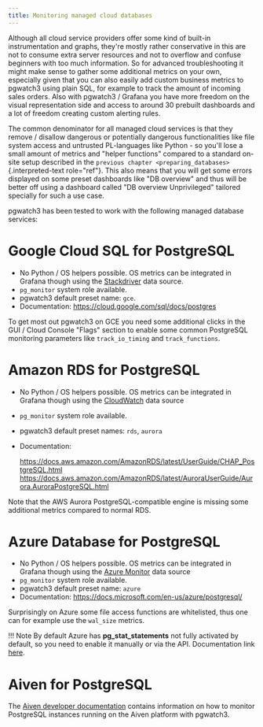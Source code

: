 ```yaml
---
title: Monitoring managed cloud databases
---
```


Although all cloud service providers offer some kind of built-in
instrumentation and graphs, they're mostly rather conservative in this
are not to consume extra server resources and not to overflow and
confuse beginners with too much information. So for advanced
troubleshooting it might make sense to gather some additional metrics on
your own, especially given that you can also easily add custom business
metrics to pgwatch3 using plain SQL, for example to track the amount of
incoming sales orders. Also with pgwatch3 / Grafana you have more
freedom on the visual representation side and access to around 30
prebuilt dashboards and a lot of freedom creating custom alerting rules.

The common denominator for all managed cloud services is that they
remove / disallow dangerous or potentially dangerous functionalities
like file system access and untrusted PL-languages like Python - so
you'll lose a small amount of metrics and "helper functions" compared
to a standard on-site setup described in the
`previous chapter <preparing_databases>`{.interpreted-text role="ref"}.
This also means that you will get some errors displayed on some preset
dashboards like "DB overview" and thus will be better off using a
dashboard called "DB overview Unprivileged" tailored specially for
such a use case.

pgwatch3 has been tested to work with the following managed database
services:

# Google Cloud SQL for PostgreSQL

-   No Python / OS helpers possible. OS metrics can be integrated in
    Grafana though using the
    [Stackdriver](https://grafana.com/docs/grafana/latest/datasources/google-cloud-monitoring/)
    data source.
-   `pg_monitor` system role available.
-   pgwatch3 default preset name: `gce`.
-   Documentation: <https://cloud.google.com/sql/docs/postgres>

To get most out pgwatch3 on GCE you need some additional clicks in the
GUI / Cloud Console "Flags" section to enable some common PostgreSQL
monitoring parameters like `track_io_timing` and `track_functions`.

# Amazon RDS for PostgreSQL

-   No Python / OS helpers possible. OS metrics can be integrated in
    Grafana though using the
    [CloudWatch](https://grafana.com/docs/grafana/latest/datasources/cloudwatch/)
    data source

-   `pg_monitor` system role available.

-   pgwatch3 default preset names: `rds`, `aurora`

-   Documentation:
    
    <https://docs.aws.amazon.com/AmazonRDS/latest/UserGuide/CHAP_PostgreSQL.html>
    <https://docs.aws.amazon.com/AmazonRDS/latest/AuroraUserGuide/Aurora.AuroraPostgreSQL.html>

Note that the AWS Aurora PostgreSQL-compatible engine is missing some
additional metrics compared to normal RDS.

# Azure Database for PostgreSQL

-   No Python / OS helpers possible. OS metrics can be integrated in
    Grafana though using the [Azure
    Monitor](https://grafana.com/docs/grafana/latest/datasources/azuremonitor/)
    data source
-   `pg_monitor` system role available.
-   pgwatch3 default preset name: `azure`
-   Documentation: <https://docs.microsoft.com/en-us/azure/postgresql/>

Surprisingly on Azure some file access functions are whitelisted, thus
one can for example use the `wal_size` metrics.

!!! Note
    By default Azure has **pg_stat_statements** not fully activated by
    default, so you need to enable it manually or via the API. Documentation
    link [here](https://docs.microsoft.com/en-us/azure/postgresql/howto-optimize-query-stats-collection).

# Aiven for PostgreSQL

The [Aiven developer
documentation](https://developer.aiven.io/docs/products/postgresql/howto/monitor-with-pgwatch3.html)
contains information on how to monitor PostgreSQL instances running on
the Aiven platform with pgwatch3.
